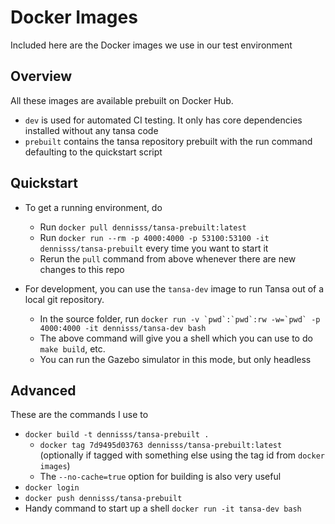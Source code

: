 Docker Images
=============

Included here are the Docker images we use in our test environment


Overview
--------

All these images are available prebuilt on Docker Hub.

- `dev` is used for automated CI testing. It only has core dependencies installed without any tansa code
- `prebuilt` contains the tansa repository prebuilt with the run command defaulting to the quickstart script


Quickstart
----------

- To get a running environment, do
	- Run `docker pull dennisss/tansa-prebuilt:latest`
	- Run `docker run --rm -p 4000:4000 -p 53100:53100 -it dennisss/tansa-prebuilt` every time you want to start it
	- Rerun the `pull` command from above whenever there are new changes to this repo

- For development, you can use the `tansa-dev` image to run Tansa out of a local git repository.
 	- In the source folder, run ``docker run -v `pwd`:`pwd`:rw -w=`pwd` -p 4000:4000 -it dennisss/tansa-dev bash``
	- The above command will give you a shell which you can use to do `make build`, etc.
	- You can run the Gazebo simulator in this mode, but only headless


Advanced
--------

These are the commands I use to

- `docker build -t dennisss/tansa-prebuilt .`
	- `docker tag 7d9495d03763 dennisss/tansa-prebuilt:latest` (optionally if tagged with something else using the tag id from `docker images`)
	- The `--no-cache=true` option for building is also very useful
- `docker login`
- `docker push dennisss/tansa-prebuilt`
- Handy command to start up a shell `docker run -it tansa-dev bash`
